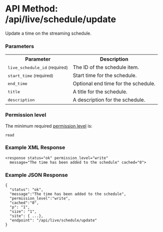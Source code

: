 # API Method: /api/live/schedule/update

Update a time on the streaming schedule.


### Parameters

<table class="pretty">
  <tr><th>Parameter</th><th>Description</th></tr>
  <tr><td><tt>live_schedule_id</tt> <small>(required)</small></td><td>The ID of the schedule item.</<td></tr>
    <tr><td><tt>start_time</tt> <small>(required)</small></td><td>Start time for the schedule.</td></tr>
  <tr><td><tt>end_time</tt></td><td>Optional end time for the schedule.</td></tr>
  <tr><td><tt>title</tt></td><td>A title for the schedule.</td></tr>
  <tr><td><tt>description</tt></td><td>A description for the schedule.</td></tr>
</table>

    

### Permission level 

The minimum required [permission level](index#permission-level) is:

    read


### Example XML Response

    <response status="ok" permission_level="write" 
      message="The time has been added to the schedule" cached="0">

### Example JSON Response

    {
      "status": "ok", 
      "message":"The time has been added to the schedule",
      "permission_level":"write",
      "cached":"0",
      "p": "1",
      "size": "1",
      "site": { ...},
      "endpoint": "/api/live/schedule/update"
    }